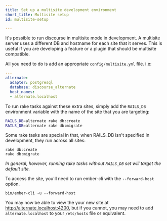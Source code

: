 ```yaml
---
title: Set up a multisite development environment
short_title: Multisite setup
id: multisite-setup

---
```

It's possible to run discourse in multisite mode in development. A multisite server uses a different DB and hostname for each site that it serves. This is useful if you are developing a feature or a plugin that should be multisite compatible.

All you need to do is add an appropriate `config/multisite.yml` file. i.e:

```yaml
---
alternate:
  adapter: postgresql
  database: discourse_alternate
  host_names:
  - alternate.localhost
```

To run rake tasks against these extra sites, simply add the `RAILS_DB` environment variable with the name of the site that you are targeting:
```bash
RAILS_DB=alternate rake db:create
RAILS_DB=alternate rake db:migrate
```

Some rake tasks are special in that, when RAILS_DB isn't specified in development, they run across all sites:
```
rake db:create
rake db:migrate
```

*In general, however, running rake tasks without `RAILS_DB` set will target the default site.*

To access the site, you'll need to run ember-cli with the `--forward-host` option.

```
bin/ember-cli -u --forward-host
```

You may now be able to view the your new site at http://alternate.localhost:4200, but if you cannot, you may need to add `alternate.localhost` to your `/etc/hosts` file or equivalent.
